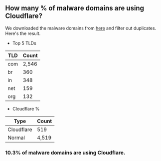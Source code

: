 ## How many % of malware domains are using Cloudflare?


We downloaded the malware domains from [here](https://urlhaus.abuse.ch) and filter out duplicates.
Here's the result.


[//]: # (start replacement)


- Top 5 TLDs

| TLD | Count |
| --- | --- |
| com | 2,546 |
| br | 360 |
| in | 348 |
| net | 159 |
| org | 132 |


- Cloudflare %

| Type | Count |
| --- | --- |
| Cloudflare | 519 |
| Normal | 4,519 |


### 10.3% of malware domains are using Cloudflare.